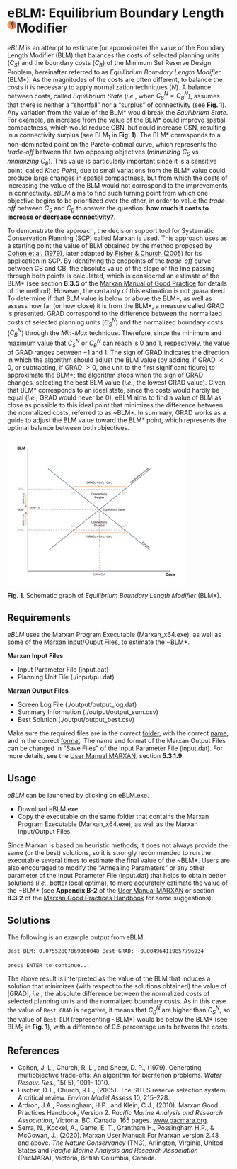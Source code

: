# eBLM: Equilibrium Boundary Length Modifier <img src='Figures/eBLM_icon.png' align='left' width='4%'/>

*eBLM* is an attempt to estimate (or approximate) the value of the Boundary Length Modifier (BLM) that balances the costs of selected planning units ($C_S$) and the boundary costs ($C_B$) of the Minimum Set Reserve Design Problem, hereinafter referred to as *Equilibrium Boundary Length Modifier* (BLM*). As the magnitudes of the costs are often different, to balance the costs it is necessary to apply normalization techniques ($N$). A balance between costs, called *Equilibrium State* (*i.e.*, when $C_S^N = C_B^N$), assumes that there is neither a “shortfall” nor a “surplus” of connectivity (see **Fig. 1**). Any variation from the value of the BLM* would break the *Equilibrium State*. For example, an increase from the value of the BLM* could improve spatial compactness, which would reduce CBN, but could increase CSN, resulting in a connectivity surplus (see BLM<sub>1</sub> in **Fig. 1**). The BLM* corresponds to a non-dominated point on the Pareto-optimal curve, which represents the *trade-off* between the two opposing objectives (*minimizing* $C_S$ vs *minimizing* $C_B$). This value is particularly important since it is a sensitive point, called *Knee Point*, due to small variations from the BLM* value could produce large changes in spatial compactness, but from which the costs of increasing the value of the BLM would not correspond to the improvements in connectivity. *eBLM* aims to find such turning point from which one objective begins to be prioritized over the other, in order to value the *trade-off* between $C_S$ and $C_B$ to answer the question: **how much it costs to increase or decrease connectivity?**.

To demonstrate the approach, the decision support tool for Systematic Conservation Planning (SCP) called Marxan is used. This approach uses as a starting point the value of BLM obtained by the method proposed by [Cohon et al. (1979)][1], later adapted by [Fisher & Church (2005)][2] for its application in SCP. By identifying the endpoints of the *trade-off* curve between CS and CB, the absolute value of the slope of the line passing through both points is calculated, which is considered an estimate of the BLM* (see section **8.3.5** of the [Marxan Manual of Good Practice][3] for details of the method). However, the certainty of this estimation is not guaranteed. To determine if that BLM value is below or above the BLM*, as well as assess how far (or how close) it is from the BLM*, a measure called GRAD is presented. GRAD correspond to the difference between the normalized costs of selected planning units ($C_S^N$) and the normalized boundary costs ($C_B^N$) through the *Min-Max* technique. Therefore, since the minimum and maximum value that $C_S^N$ or $C_B^N$ can reach is $0$ and $1$, respectively, the value of GRAD ranges between $-1$ and $1$. The sign of GRAD indicates the direction in which the algorithm should adjust the BLM value (by adding, if GRAD $< 0$, or subtracting, if GRAD $> 0$, one unit to the first significant figure) to approximate the BLM*; the algorithm stops when the sign of GRAD changes, selecting the best BLM value (*i.e.*, the lowest GRAD value). Given that BLM* corresponds to an ideal state, since the costs would hardly be equal (*i.e.*, GRAD would never be $0$), eBLM aims to find a value of BLM as close as possible to this ideal point that minimizes the difference between the normalized costs, referred to as ~BLM*. In summary, GRAD works as a guide to adjust the BLM value toward the BLM* point, which represents the optimal balance between both objectives.

<img src='Figures/eBLM_graph.PNG' align='center' width='80%'/>

**Fig. 1**. Schematic graph of *Equilibrium Boundary Length Modifier* (BLM*).

## Requirements

*eBLM* uses the Marxan Program Executable (Marxan_x64.exe), as well as some of the Marxan Input/Ouput Files, to estimate the ~BLM*.

**Marxan Input Files**
- Input Parameter File (input.dat)
- Planning Unit File (./input/pu.dat)

**Marxan Output Files**
- Screen Log File (./output/output_log.dat)
- Summary Information (./output/output_sum.csv)
- Best Solution (./output/output_best.csv)

Make sure the required files are in the correct <ins>folder</ins>, with the correct <ins>name</ins>, and in the correct <ins>format</ins>. The name and format of the Marxan Output Files can be changed in "Save Files" of the Input Parameter File (input.dat). For more details, see the [User Manual MARXAN][4], section **5.3.1.9**.

## Usage

*eBLM* can be launched by clicking on eBLM.exe.

- Download eBLM.exe.
- Copy the executable on the same folder that contains the Marxan Program Executable (Marxan_x64.exe), as well as the Marxan Input/Output Files.

Since Marxan is based on heuristic methods, it does not always provide the same (or the best) solutions, so it is strongly recommended to run the executable several times to estimate the final value of the ~BLM*. Users are also encouraged to modify the “Annealing Parameters” or any other parameter of the Input Parameter File (input.dat) that helps to obtain better solutions (*i.e.*, better local optima), to more accurately estimate the value of the ~BLM* (see **Appendix B-2** of the [User Manual MARXAN][4] or section **8.3.2** of the [Marxan Good Practices Handbook][3] for some suggestions).

## Solutions

The following is an example output from eBLM.

```
Best BLM: 0.07552807869060048 Best GRAD: -0.004964119857796934

press ENTER to continue...
```

The above result is interpreted as the value of the BLM that induces a solution that minimizes (with respect to the solutions obtained) the value of |GRAD|, *i.e.*, the absolute difference between the normalized costs of selected planning units and the normalized boundary costs. As in this case the value of `Best GRAD` is negative, it means that $C_B^N$ are higher than $C_S^N$, so the value of `Best BLM` (representing ~BLM*) would be below the BLM* (see BLM<sub>2</sub> in **Fig. 1**), with a difference of $0.5$ percentage units between the costs.

## References

[1]: https://doi.org/10.1029/WR015i005p01001
[2]: https://doi.org/10.1007/s10666-005-9005-7
[3]: https://marxansolutions.org/wp-content/uploads/2020/04/Marxan-Good-Practices-Handbook-v2-2013.pdf
[4]: https://marxansolutions.org/wp-content/uploads/2021/02/Marxan-User-Manual_2021.pdf

- Cohon, J. L., Church, R. L., and Sheer, D. P., (1979). Generating multiobjective trade-offs: An algorithm for bicriterion problems. *Water Resour. Res.*, 15( 5), 1001– 1010.
- Fischer, D.T., Church, R.L., (2005). The SITES reserve selection system: A critical review. *Environ Model Assess* 10, 215–228.
- Ardron, J.A., Possingham, H.P., and Klein, C.J., (2010). Marxan Good Practices Handbook, Version 2. *Pacific Marine Analysis and Research Association*, Victoria, BC, Canada. 165 pages. www.pacmara.org. 
- Serra, N., Kockel, A., Game, E. T., Grantham H., Possingham H.P., & McGowan, J., (2020). Marxan User Manual: For Marxan version 2.43 and above. *The Nature Conservancy* (TNC), Arlington, Virginia, United States and *Pacific Marine Analysis and Research Association* (PacMARA), Victoria, British Columbia, Canada.
